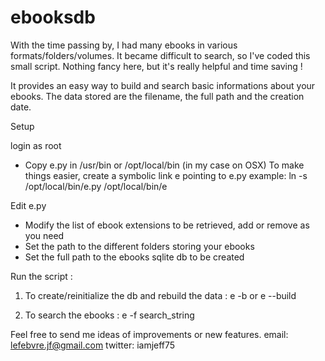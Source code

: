 ebooksdb
========

With the time passing by, I had many ebooks in various formats/folders/volumes.
It became difficult to search, so I've coded this small script.
Nothing fancy here, but it's really helpful and time saving !

It provides an easy way to build and search basic informations about your ebooks.
The data stored are the filename, the full path and the creation date.

Setup

login as root

- Copy e.py in /usr/bin or /opt/local/bin (in my case on OSX)
To make things easier, create a symbolic link e pointing to e.py
example: ln -s /opt/local/bin/e.py /opt/local/bin/e

Edit e.py
- Modify the list of ebook extensions to be retrieved, add or remove as you need
- Set the path to the different folders storing your ebooks
- Set the full path to the ebooks sqlite db to be created

Run the script :

1) To create/reinitialize the db and rebuild the data :
e -b or e --build

2) To search the ebooks :
e -f search_string

Feel free to send me ideas of improvements or new features.
email: lefebvre.jf@gmail.com
twitter: iamjeff75
